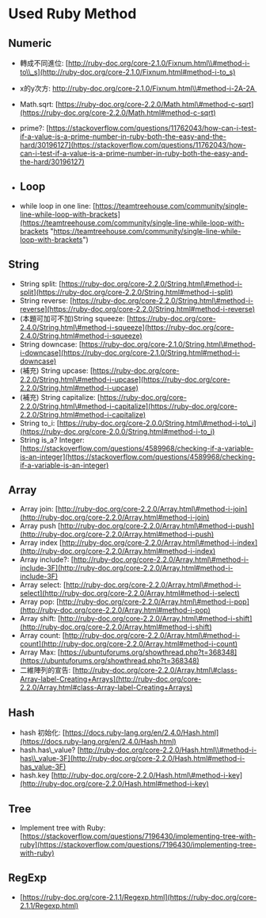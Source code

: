 # Used Ruby Method

## Numeric

* 轉成不同進位: [http://ruby-doc.org/core-2.1.0/Fixnum.html\\#method-i-to\\_s](http://ruby-doc.org/core-2.1.0/Fixnum.html#method-i-to_s)
* x的y次方: [http://ruby-doc.org/core-2.1.0/Fixnum.html\\#method-i-2A-2A           ](http://ruby-doc.org/core-2.1.0/Fixnum.html#method-i-2A-2A)
* Math.sqrt: [https://ruby-doc.org/core-2.2.0/Math.html\#method-c-sqrt](https://ruby-doc.org/core-2.2.0/Math.html#method-c-sqrt)
* prime?: [https://stackoverflow.com/questions/11762043/how-can-i-test-if-a-value-is-a-prime-number-in-ruby-both-the-easy-and-the-hard/30196127](https://stackoverflow.com/questions/11762043/how-can-i-test-if-a-value-is-a-prime-number-in-ruby-both-the-easy-and-the-hard/30196127)

* ## Loop
* while loop in one line: [https://teamtreehouse.com/community/single-line-while-loop-with-brackets](https://teamtreehouse.com/community/single-line-while-loop-with-brackets "https://teamtreehouse.com/community/single-line-while-loop-with-brackets")

## String

* String split: [https://ruby-doc.org/core-2.2.0/String.html\#method-i-split](https://ruby-doc.org/core-2.2.0/String.html#method-i-split)
* String reverse: [https://ruby-doc.org/core-2.2.0/String.html\#method-i-reverse](https://ruby-doc.org/core-2.2.0/String.html#method-i-reverse)
* \(本題可加可不加\)String squeeze: [https://ruby-doc.org/core-2.4.0/String.html\#method-i-squeeze](https://ruby-doc.org/core-2.4.0/String.html#method-i-squeeze)
* String downcase: [https://ruby-doc.org/core-2.1.0/String.html\#method-i-downcase](https://ruby-doc.org/core-2.1.0/String.html#method-i-downcase)
* \(補充\) String upcase: [https://ruby-doc.org/core-2.2.0/String.html\#method-i-upcase](https://ruby-doc.org/core-2.2.0/String.html#method-i-upcase)
* \(補充\) String capitalize: [https://ruby-doc.org/core-2.2.0/String.html\#method-i-capitalize](https://ruby-doc.org/core-2.2.0/String.html#method-i-capitalize)
* String to\_i: [https://ruby-doc.org/core-2.0.0/String.html\#method-i-to\_i](https://ruby-doc.org/core-2.0.0/String.html#method-i-to_i)
* String is\_a? Integer: [https://stackoverflow.com/questions/4589968/checking-if-a-variable-is-an-integer](https://stackoverflow.com/questions/4589968/checking-if-a-variable-is-an-integer)

## Array

* Array join: [http://ruby-doc.org/core-2.2.0/Array.html\#method-i-join](http://ruby-doc.org/core-2.2.0/Array.html#method-i-join)
* Array push [http://ruby-doc.org/core-2.2.0/Array.html\#method-i-push](http://ruby-doc.org/core-2.2.0/Array.html#method-i-push)
* Array index [http://ruby-doc.org/core-2.2.0/Array.html\#method-i-index](http://ruby-doc.org/core-2.2.0/Array.html#method-i-index)
* Array include?: [http://ruby-doc.org/core-2.2.0/Array.html\#method-i-include-3F](http://ruby-doc.org/core-2.2.0/Array.html#method-i-include-3F)
* Array select: [http://ruby-doc.org/core-2.2.0/Array.html\#method-i-select](http://ruby-doc.org/core-2.2.0/Array.html#method-i-select)
* Array pop: [http://ruby-doc.org/core-2.2.0/Array.html\#method-i-pop](http://ruby-doc.org/core-2.2.0/Array.html#method-i-pop)
* Array shift: [http://ruby-doc.org/core-2.2.0/Array.html\#method-i-shift](http://ruby-doc.org/core-2.2.0/Array.html#method-i-shift)
* Array count: [http://ruby-doc.org/core-2.2.0/Array.html\#method-i-count](http://ruby-doc.org/core-2.2.0/Array.html#method-i-count)
* Array Max: [https://ubuntuforums.org/showthread.php?t=368348](https://ubuntuforums.org/showthread.php?t=368348)
* 二維陣列的宣告: [http://ruby-doc.org/core-2.2.0/Array.html\#class-Array-label-Creating+Arrays](http://ruby-doc.org/core-2.2.0/Array.html#class-Array-label-Creating+Arrays)

## Hash

* hash 初始化: [https://docs.ruby-lang.org/en/2.4.0/Hash.html](https://docs.ruby-lang.org/en/2.4.0/Hash.html)
* hash.has\\_value? [http://ruby-doc.org/core-2.2.0/Hash.html\\#method-i-has\\_value-3F](http://ruby-doc.org/core-2.2.0/Hash.html#method-i-has_value-3F)
* hash.key [http://ruby-doc.org/core-2.2.0/Hash.html\#method-i-key](http://ruby-doc.org/core-2.2.0/Hash.html#method-i-key)

## Tree

* Implement tree with Ruby: [https://stackoverflow.com/questions/7196430/implementing-tree-with-ruby](https://stackoverflow.com/questions/7196430/implementing-tree-with-ruby)

## RegExp

* [https://ruby-doc.org/core-2.1.1/Regexp.html](https://ruby-doc.org/core-2.1.1/Regexp.html)



